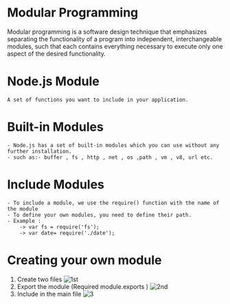 # Modular Programming

Modular programming is a software design technique that emphasizes separating the functionality of a program into independent, interchangeable modules, such that each contains everything necessary to execute only one aspect of the desired functionality.

# Node.js Module

    A set of functions you want to include in your application.

# Built-in Modules

    - Node.js has a set of built-in modules which you can use without any further installation.
    - such as:- buffer , fs , http , net , os ,path , vm , v8, url etc.

# Include Modules

    - To include a module, we use the require() function with the name of the module
    - To define your own modules, you need to define their path.
    - Example :
        -> var fs = require('fs');
        -> var date= require('./date');

# Creating your own module
1. Create two files
![1st](https://user-images.githubusercontent.com/58983458/95645745-db69de80-0ae1-11eb-8416-d55239819aff.PNG)
2. Export the module (Required module.exports ) 
![2nd](https://user-images.githubusercontent.com/58983458/95645783-41eefc80-0ae2-11eb-8ae8-761618ed7f24.PNG)
3. Include in the main file
![3](https://user-images.githubusercontent.com/58983458/95645828-94c8b400-0ae2-11eb-99e5-bfbe32356174.PNG)

